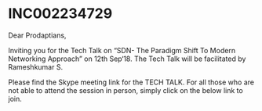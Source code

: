 <!-- TITLE: NIgerrrrr! -->
<!-- SUBTITLE: ^%%^&*()*&^%$%^&*()^%$£%^& -->
# INC002234729 

Dear Prodaptians,

Inviting you for the Tech Talk on “SDN- The Paradigm Shift To Modern Networking Approach” on 12th Sep‘18. The Tech Talk will be facilitated by Rameshkumar S.

Please find the Skype meeting link for the TECH TALK. For all those who are not able to attend the session in person, simply click on the below link to join.
